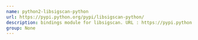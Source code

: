 ```yaml
---
name: python2-libsigscan-python
url: https://pypi.python.org/pypi/libsigscan-python/
description: bindings module for libsigscan. URL : https://pypi.python.org/pypi/libsigscan-python/ Groups : None
group: None
---
```

